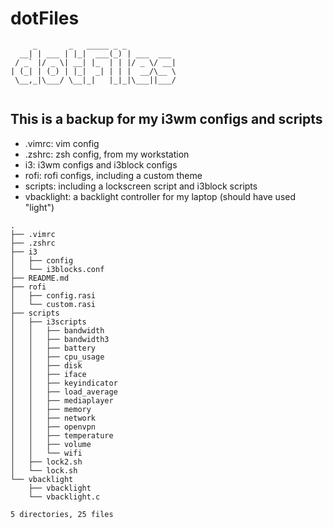 # dotFiles
```
     _       _   _____ _ _           
  __| | ___ | |_|  ___(_) | ___  ___ 
 / _` |/ _ \| __| |_  | | |/ _ \/ __|
| (_| | (_) | |_|  _| | | |  __/\__ \
 \__,_|\___/ \__|_|   |_|_|\___||___/
                                     
```
## This is a backup for my i3wm configs and scripts
* .vimrc: vim config
* .zshrc: zsh config, from my workstation
* i3: i3wm configs and i3block configs
* rofi: rofi configs, including a custom theme
* scripts: including a lockscreen script and i3block scripts
* vbacklight: a backlight controller for my laptop (should have used "light")
```
.
├── .vimrc
├── .zshrc
├── i3
│   ├── config
│   └── i3blocks.conf
├── README.md
├── rofi
│   ├── config.rasi
│   └── custom.rasi
├── scripts
│   ├── i3scripts
│   │   ├── bandwidth
│   │   ├── bandwidth3
│   │   ├── battery
│   │   ├── cpu_usage
│   │   ├── disk
│   │   ├── iface
│   │   ├── keyindicator
│   │   ├── load_average
│   │   ├── mediaplayer
│   │   ├── memory
│   │   ├── network
│   │   ├── openvpn
│   │   ├── temperature
│   │   ├── volume
│   │   └── wifi
│   ├── lock2.sh
│   └── lock.sh
└── vbacklight
    ├── vbacklight
    └── vbacklight.c

5 directories, 25 files
```
